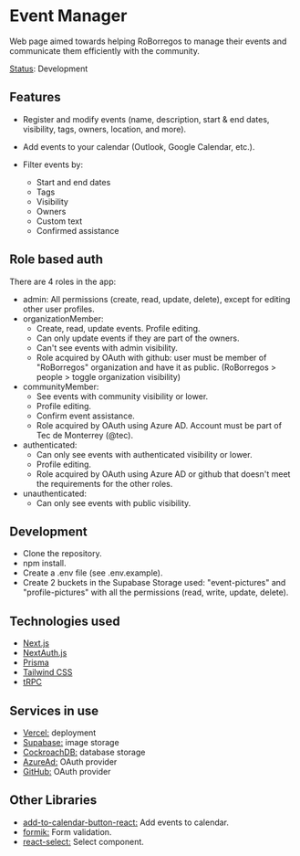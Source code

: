# Event Manager

Web page aimed towards helping RoBorregos to manage their events and communicate them efficiently with the community.

<ins>Status</ins>: Development

## Features

- Register and modify events (name, description, start & end dates, visibility, tags, owners, location, and more).

- Add events to your calendar (Outlook, Google Calendar, etc.).

- Filter events by:
  - Start and end dates
  - Tags
  - Visibility
  - Owners
  - Custom text
  - Confirmed assistance

## Role based auth

There are 4 roles in the app:

- admin: All permissions (create, read, update, delete), except for editing other user profiles.
- organizationMember:
  - Create, read, update events. Profile editing.
  - Can only update events if they are part of the owners.
  - Can't see events with admin visibility.
  - Role acquired by OAuth with github: user must be member of "RoBorregos" organization and have it as public. (RoBorregos > people > toggle organization visibility)
- communityMember:
  - See events with community visibility or lower.
  - Profile editing.
  - Confirm event assistance.
  - Role acquired by OAuth using Azure AD. Account must be part of Tec de Monterrey (@tec).
- authenticated:
  - Can only see events with authenticated visibility or lower.
  - Profile editing.
  - Role acquired by OAuth using Azure AD or github that doesn't meet the requirements for the other roles.
- unauthenticated:
  - Can only see events with public visibility.

## Development

- Clone the repository.
- npm install.
- Create a .env file (see .env.example).
- Create 2 buckets in the Supabase Storage used: "event-pictures" and "profile-pictures" with all the permissions (read, write, update, delete).

## Technologies used

- [Next.js](https://nextjs.org)
- [NextAuth.js](https://next-auth.js.org)
- [Prisma](https://prisma.io)
- [Tailwind CSS](https://tailwindcss.com)
- [tRPC](https://trpc.io)

## Services in use

- [Vercel:](https://vercel.com) deployment
- [Supabase:](https://supabase.io) image storage
- [CockroachDB:](https://cockroachlabs.com) database storage
- [AzureAd:](https://azure.microsoft.com/en-us/services/active-directory/) OAuth provider
- [GitHub:](https://github.com) OAuth provider

## Other Libraries

- [add-to-calendar-button-react:](https://add-to-calendar-button.com/) Add events to calendar.
- [formik:](https://formik.org/) Form validation.
- [react-select:](https://react-select.com/home) Select component.
